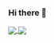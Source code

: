 ### Hi there 👋

<a href="https://github.com/HammerFall42">
    <img align="center" src="https://github-readme-stats.vercel.app/api?username=HammerFall42&show_icons=true&count_private=true&theme=maroongold&include_all_commits=true"/>
    <img align="center" src="https://github-readme-stats.vercel.app/api/top-langs/?username=HammerFall42&langs_count=10&count_private=true&layout=compact&theme=maroongold"/>
</a>

<!--
**HammerFall42/HammerFall42** is a ✨ _special_ ✨ repository because its `README.md` (this file) appears on your GitHub profile.

Here are some ideas to get you started:

- 🔭 I’m currently working on ...
- 🌱 I’m currently learning ...
- 👯 I’m looking to collaborate on ...
- 🤔 I’m looking for help with ...
- 💬 Ask me about ...
- 📫 How to reach me: ...
- 😄 Pronouns: ...
- ⚡ Fun fact: ...
-->
